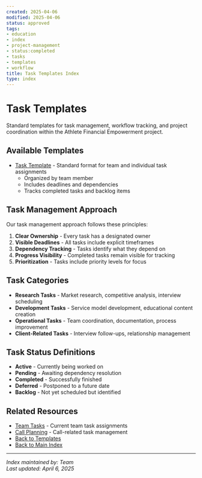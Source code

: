 ```yaml
---
created: 2025-04-06
modified: 2025-04-06
status: approved
tags:
- education
- index
- project-management
- status:completed
- tasks
- templates
- workflow
title: Task Templates Index
type: index
---
```


# Task Templates

Standard templates for task management, workflow tracking, and project coordination within the Athlete Financial Empowerment project.

## Available Templates

- [Task Template](./task-template.md) - Standard format for team and individual task assignments
  - Organized by team member
  - Includes deadlines and dependencies
  - Tracks completed tasks and backlog items

## Task Management Approach

Our task management approach follows these principles:

1. **Clear Ownership** - Every task has a designated owner
2. **Visible Deadlines** - All tasks include explicit timeframes
3. **Dependency Tracking** - Tasks identify what they depend on
4. **Progress Visibility** - Completed tasks remain visible for tracking
5. **Prioritization** - Tasks include priority levels for focus

## Task Categories

- **Research Tasks** - Market research, competitive analysis, interview scheduling
- **Development Tasks** - Service model development, educational content creation
- **Operational Tasks** - Team coordination, documentation, process improvement
- **Client-Related Tasks** - Interview follow-ups, relationship management

## Task Status Definitions

- **Active** - Currently being worked on
- **Pending** - Awaiting dependency resolution
- **Completed** - Successfully finished
- **Deferred** - Postponed to a future date
- **Backlog** - Not yet scheduled but identified

## Related Resources

- [Team Tasks](../../07-team/tasks.md) - Current team task assignments
- [Call Planning](../../07-team/calls/_index.md) - Call-related task management
- [Back to Templates](../_index.md)
- [Back to Main Index](../../_index.md)

---

*Index maintained by: Team*  
*Last updated: April 6, 2025*